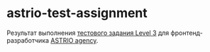 # astrio-test-assignment
Результат выполнения [тестового задания Level 3](https://github.com/fe-side/vue-test) для фронтенд-разработчика [ASTRIO agency](https://astrio.ru/).
